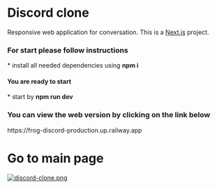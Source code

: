 # Discord clone
Responsive web application for conversation. This is a [Next.js](https://nextjs.org/) project.
</br>
<h3>For start please follow instructions </h3>
* install all needed dependencies using <b> npm i </b> <br/>
<h4>You are ready to start</h4>
* start by <b>npm run dev</b> </br>

<h3>You can view the web version by clicking on the link below</h3>
https://frog-discord-production.up.railway.app


# Go to main page
[![discord-clone.png](https://i.postimg.cc/gcHMF38Z/discord-clone.png)](https://postimg.cc/6TTVC2HW)


